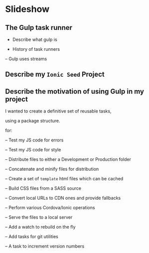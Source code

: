 # Slideshow

## The Gulp task runner

- Describe what gulp is

- History of task runners

– Gulp uses streams

## Describe my `Ionic Seed` Project


## Describe the motivation of using Gulp in my project

I wanted to create a definitive set of reusable tasks,

using a package structure.

for:

– Test my JS code for errors

– Test my JS code for style

– Distribute files to either a Development or Production folder

– Concatenate and minify files for distribution

– Create a set of `template` html files which can be cached

– Build CSS files from a SASS source

– Convert local URLs to CDN ones and provide fallbacks

– Perform various Cordova/Ionic operations

– Serve the files to a local server

– Add a watch to rebuild on the fly

– Add tasks for git utilities

– A task to increment version numbers
